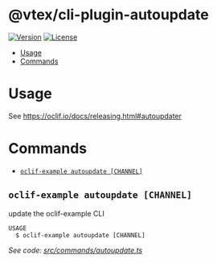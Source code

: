 @vtex/cli-plugin-autoupdate
====================

[![Version](https://img.shields.io/npm/v/@vtex/cli-plugin-autoupdate.svg)](https://npmjs.org/package/@vtex/cli-plugin-autoupdate)
[![License](https://img.shields.io/npm/l/@vtex/cli-plugin-autoupdate.svg)](https://github.com/vtex/cli-plugin-autoupdate/blob/master/package.json)

<!-- toc -->
* [Usage](#usage)
* [Commands](#commands)
<!-- tocstop -->
# Usage
See https://oclif.io/docs/releasing.html#autoupdater

# Commands
<!-- commands -->
* [`oclif-example autoupdate [CHANNEL]`](#oclif-example-autoupdate-channel)

## `oclif-example autoupdate [CHANNEL]`

update the oclif-example CLI

```
USAGE
  $ oclif-example autoupdate [CHANNEL]
```

_See code: [src/commands/autoupdate.ts](https://github.com/vtex/cli-plugin-autoupdate/blob/v1.0.0-beta/src/commands/autoupdate.ts)_
<!-- commandsstop -->
